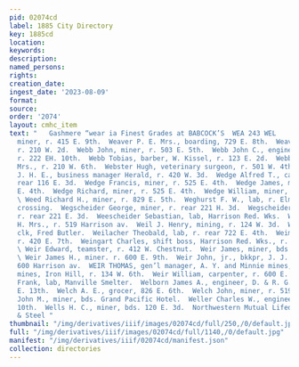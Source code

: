 ```yaml
---
pid: 02074cd
label: 1885 City Directory
key: 1885cd
location: 
keywords: 
description: 
named_persons: 
rights: 
creation_date: 
ingest_date: '2023-08-09'
format: 
source: 
order: '2074'
layout: cmhc_item
text: "   Gashmere “wear ia Finest Grades at BABCOCK’S  WEA 243 WEL     Weaver James,
  miner, r. 415 E. 9th.  Weaver P. E. Mrs., boarding, 729 E. 8th.  Weaver Sarah Mrs.,
  r. 210 W. 2d.  Webb John, miner, r. 503 E. 5th.  Webb John C., engineer, S. P. Gutshall,
  r. 222 EH. 10th.  Webb Tobias, barber, W. Kissel, r. 123 E. 2d.  Webber Josephine
  Mrs., r. 210 W. 6th.  Webster Hugh, veterinary surgeon, r. 501 W. 4th.  Webster
  J. H. E., business manager Herald, r. 420 W. 3d.  Wedge Alfred T., carpenter, r.
  rear 116 E. 3d.  Wedge Francis, miner, r. 525 E. 4th.  Wedge James, miner, r. 525
  E. 4th.  Wedge Richard, miner, r. 525 E. 4th.  Wedge William, miner, r. 525 E. 4th.
  \ Weed Richard H., miner, r. 829 E. 5th.  Weghurst F. W., lab, r. Elm, west of railroad
  crossing.  Wegscheider George, miner, r. rear 221 H. 3d.  Wegscheider Joseph, miner,
  r. rear 221 E. 3d.  Weescheider Sebastian, lab, Harrison Red. Wks.  Weideman J.
  H. Mrs., r. 519 Harrison av.  Weil J. Henry, mining, r. 124 W. 3d.  Weil Rudolph,
  clk, Fred Butler.  Weilacher Theobald, lab, r. rear 722 E. 4th.  Weimer John, miner,
  r. 420 E. 7th.  Weingart Charles, shift boss, Harrison Red. Wks., r. 128 Hem- lock.
  \ Weir Edward, teamster, r. 412 W. Chestnut.  Weir James, miner, bds. 412 E. 4th.
  \ Weir James H., miner. r. 600 E. 9th.  Weir John, jr., bkkpr, J. J. M. McRobbie,
  600 Harrison av.  WEIR THOMAS, gen’l manager, A. Y. and Minnie mines, office and
  mines, Iron Hill, r. 134 W. 6th.  Weir William, carpenter, r. 600 E. 9th.  Weiss
  Frank, lab, Manville Smelter.  Welborn James A., engineer, D. & R. G. Ry, r. 118
  E. 13th.  Welch A. E., grocer, 826 E. 6th.  Welch John, miner, r. 519 E. 7th.  Welch
  John M., miner, bds. Grand Pacific Hotel.  Weller Charles W., engineer, r. 329 E.
  10th.  Wells H. C., miner, bds. 120 E. 3d.  Northwestern Mutual Lifedns, o., Buck’
  & Steel "
thumbnail: "/img/derivatives/iiif/images/02074cd/full/250,/0/default.jpg"
full: "/img/derivatives/iiif/images/02074cd/full/1140,/0/default.jpg"
manifest: "/img/derivatives/iiif/02074cd/manifest.json"
collection: directories
---
```

